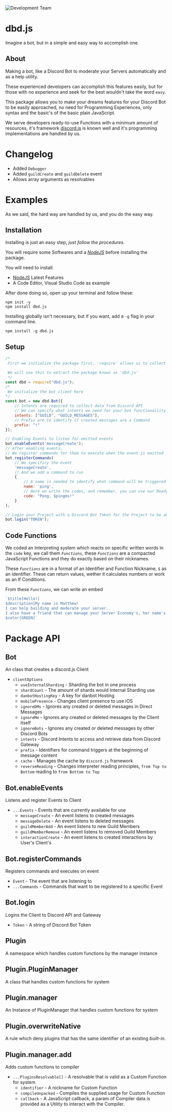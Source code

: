 ![Development Team](https://cdn.discordapp.com/banners/773352845738115102/dda8de5075c9e54067feca72bf38546e.png?size=4096)

# dbd.js
 Imagine a bot, but in a simple and easy way to accomplish one.

## About
Making a bot, like a Discord Bot to moderate your Servers automatically and as a help utility. 

These experienced developers can accomplish this features easily, but for those with no experience and seek for the best wouldn't take the word `easy`.

This package allows you to make your dreams features for your Discord Bot to be easily approached, no need for Programming Experiences, only syntax and the basic's of the basic plain JavaScript.

We serve developers ready-to-use Functions with a minimum amount of resources, it's framework [discord.js](https://github.com/discordjs/discord.js) is known well and it's programming implementations are handled by us.

# Changelog
- Added `Debugger`
- Added `guildCreate` and `guildDelete` event
- Allows array arguments as resolvables


# Examples
As we said, the hard way are handled by us, and you do the easy way.

## Installation
Installing is just an easy step, *just follow the procedures*.

You will require some Softwares and a *[NodeJS](https://nodejs.org)* before installing the package. 

You will need to install:

- [NodeJS](https://nodejs.org) Latest Features
- A Code Editor, Visual Studio Code as example

After done doing so, open up your terminal and follow these:

```
npm init -y
npm install dbd.js
```
Installing globally isn't necessary, but if you want, add a `-g` flag in your command line.
```
npm install -g dbd.js
```
## Setup
```js
/*
 First we initialize the package first, 'require' allows us to collect modules from other Files and Packages.

 We will use this to extract the package known as 'dbd.js'
 */
const dbd = require("dbd.js");
/*
 We initialize the bot client here
*/
const bot = new dbd.Bot({
    // Intents are required to collect data from Discord API
    // We can specify what intents we need for your bot functionallity's
    intents: ["GUILD", "GUILD_MESSAGES"],
    // Prefix are to identify if created messages are a Command
    prefix: "!"
});

// Enabling Events to listen for emitted events
bot.enableEvents('messageCreate');
// After enabling events,
// We register commands for them to execute when the event is emitted
bot.registerCommands(
    // We specificy the event
    'messageCreate',
    // And we add a command to run
    {
        // A name is needed to identify what command will be triggered
        name: 'ping',
        // Here we write the codes, and remember, you can use our Ready-to-use Functions
        code: "Pong, $pingms!"
    }
);

// Login your Project with a Discord Bot Token for the Project to be able to interact with your Bot
bot.login("TOKEN");
```

## Code Functions
We coded an Interpreting system which reacts on specific written words in the `code` key, we call them *`Functions`*, these *`Functions`* are a compacted JavaScript Functions and they do exactly based on their nicknames.

These *`Functions`* are in a format of an Identifier and Function Nickname, `$` as an identifier. These can return values, wether it calculates numbers or work as an If Conditions.

From these *`Functions`*, we can write an embed
```js
`$title[Hello!]
$description[My name is Matthew!
I can help building and moderate your server.
I also have a friend that can manage your Server Economy's, her name's Liz.]
$color[GREEN]`
```

# Package API
## Bot
An class that creates a discord.js Client
- `clientOptions`
    - `useInternalSharding` - Sharding the bot in one process
    - `shardCount` - The amount of shards would Internal Sharding use
    - `danbotHostingKey` - A key for danbot Hosting
    - `mobilePresence` - Changes client presence to use iOS
    - `ignoreDMs` - Ignores any created or deleted messages in Direct Messages
    - `ignoreMe` - Ignores any created or deleted messages by the Client itself
    - `ignoreBots` - Ignores any created or deleted messages by other Discord Bots
    - `intents` - Discord Intents to access and retrieve data from Discord Gateway
    - `prefix` - Identifiers for command triggers at the beginning of message content
    - `cache` - Manages the cache by `discord.js` framework
    - `reverseReading` - Changes interpreter reading principles, `from Top to Bottom` reading to `from Bottom to Top`
## Bot.enableEvents
Listens and register Events to Client
- `...Events` - Events that are currently available for use
    - `messageCreate` - An event listens to created messages
    - `messageDelete` - An event listens to deleted messages
    - `guildMemberAdd` - An event listens to new Guild Members
    - `guildMemberRemove` - An event listens to removed Guild Members
    - `interactionCreate` - An event listens to created interactions by User's Client's
## Bot.registerCommands
Registers commands and executes on event
- `Event` - The event that are listening to
- `...Commands` - Commands that want to be registered to a specific Event
## Bot.login
Logins the Client to Discord API and Gateway
- `Token` - A string of Discord Bot Token

## Plugin
A namespace which handles custom functions by the manager instance
## Plugin.PluginManager
A class that handles custom functions for system
## Plugin.manager
An Instance of PluginManager that handles custom functions for system
## Plugin.overwriteNative
A rule which deny plugins that has the same identifier of an existing *built-in*.
## Plugin.manager.add
Adds custom functions to compiler
- `...PluginsResolvable[]` - A resolvable that is valid as a Custom Function for system
    - `identifier` - A nickname for Custom Function
    - `compileUnpacked` - Compiles the supplied usage for Custom Function
    - `callback` - A JavaScript callback, a param of Compiler data is provided as a Utility to interact with the Compiler. 
